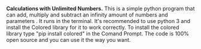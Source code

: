 **Calculations with Unlimited Numbers.**
This is a simple python program that can add, multiply and subtract an infinity amount of numbers and parameters
. It runs in the terminal. It's recommended to use python 3 and install the Colored library for it to work correctly. To install the colored library type "pip install colored" in the Comand Prompt. The code is 100% open source and you can use it the way you want.
